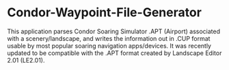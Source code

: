 # Condor-Waypoint-File-Generator
This application parses Condor Soaring Simulator .APT (Airport) associated with a scenery/landscape, and writes
the information out in .CUP format usable by most popular soaring navigation apps/devices.  It was recently updated
to be compatible with the .APT format created by Landscape Editor 2.01 (LE2.01).
